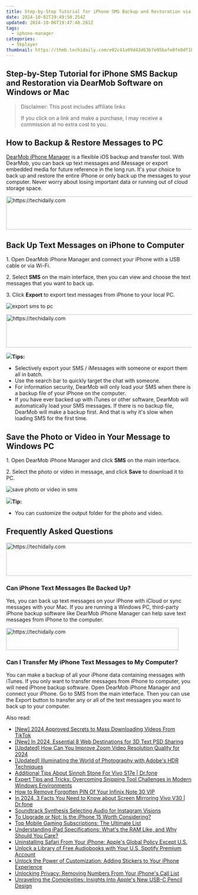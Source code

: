 ```yaml
---
title: Step-by-Step Tutorial for iPhone SMS Backup and Restoration via DearMob Software on Windows or Mac
date: 2024-10-02T19:49:50.254Z
updated: 2024-10-06T19:47:40.281Z
tags:
  - iphone-manager
categories:
  - 5kplayer
thumbnail: https://thmb.techidaily.com/e02c41a99d42d63b7e95bafe0fe0df1b7497d09e9c40411355dba4e89fa8d316.jpg
---
```


## Step-by-Step Tutorial for iPhone SMS Backup and Restoration via DearMob Software on Windows or Mac

>  Disclaimer: This post includes affiliate links
>
>  If you click on a link and make a purchase, I may receive a commission at no extra cost to you.
>

## How to Backup & Restore Messages to PC

[DearMob iPhone Manager](https://tools.techidaily.com/5kplayer/iphone-manager/) is a flexible iOS backup and transfer tool. With DearMob, you can back up text messages and iMessage or export embedded media for future reference in the long run. It's your choice to back up and restore the entire iPhone or only back up the messages to your computer. Never worry about losing important data or running out of cloud storage space.

<!-- affiliate ads begin -->
<a href="https://aligracehair.sjv.io/c/5597632/2012434/19272" target="_top" id="2012434">
  <img src="//a.impactradius-go.com/display-ad/19272-2012434" border="0" alt="https://techidaily.com" width="728" height="90"/>
</a>
<img height="0" width="0" src="https://aligracehair.sjv.io/i/5597632/2012434/19272" style="position:absolute;visibility:hidden;" border="0" />
<!-- affiliate ads end -->

## Back Up Text Messages on iPhone to Computer

1\. Open DearMob iPhone Manager and connect your iPhone with a USB cable or via Wi-Fi.

2\. Select **SMS** on the main interface, then you can view and choose the text messages that you want to back up.

3\. Click **Export** to export text messages from iPhone to your local PC.

![export sms to pc](https://www.5kplayer.com/user-guide/images/userguide-how/sms-win.jpg) 

<!-- affiliate ads begin -->
<a href="https://appsumo.8odi.net/c/5597632/2044585/7443" target="_top" id="2044585">
  <img src="//a.impactradius-go.com/display-ad/7443-2044585" border="0" alt="https://techidaily.com" width="728" height="90"/>
</a>
<img height="0" width="0" src="https://appsumo.8odi.net/i/5597632/2044585/7443" style="position:absolute;visibility:hidden;" border="0" />
<!-- affiliate ads end -->

![](https://www.5kplayer.com/user-guide/images/userguide-how/tips-icon.png)**Tips:**

* Selectively export your SMS / iMessages with someone or export them all in batch.
* Use the search bar to quickly target the chat with someone.
* For information security, DearMob will only load your SMS when there is a backup file of your iPhone on the computer.
* If you have ever backed up with iTunes or other software, DearMob will automatically load your SMS messages. If there is no backup file, DearMob will make a backup first. And that is why it's slow when loading SMS for the first time.

## Save the Photo or Video in Your Message to Windows PC

1\. Open DearMob iPhone Manager and click **SMS** on the main interface.

2\. Select the photo or video in message, and click **Save** to download it to PC.

![save photo or video in sms](https://www.5kplayer.com/user-guide/images/userguide-how/sms-win-2.jpg) 

![](https://www.5kplayer.com/user-guide/images/userguide-how/tips-icon.png)**Tip:**

* You can customize the output folder for the photo and video.

## Frequently Asked Questions

<!-- affiliate ads begin -->
<a href="https://unicoeye.pxf.io/c/5597632/2134496/18498" target="_top" id="2134496">
  <img src="//a.impactradius-go.com/display-ad/18498-2134496" border="0" alt="https://techidaily.com" width="728" height="90"/>
</a>
<img height="0" width="0" src="https://unicoeye.pxf.io/i/5597632/2134496/18498" style="position:absolute;visibility:hidden;" border="0" />
<!-- affiliate ads end -->

### Can iPhone Text Messages Be Backed Up?

Yes, you can back up text messages on your iPhone with iCloud or sync messages with your Mac. If you are running a Windows PC, third-party iPhone backup software like DearMob iPhone Manager can help save text messages from iPhone to the computer.

<!-- affiliate ads begin -->
<a href="https://aligracehair.sjv.io/c/5597632/2135360/19272" target="_top" id="2135360">
  <img src="//a.impactradius-go.com/display-ad/19272-2135360" border="0" alt="https://techidaily.com" width="468" height="60"/>
</a>
<img height="0" width="0" src="https://aligracehair.sjv.io/i/5597632/2135360/19272" style="position:absolute;visibility:hidden;" border="0" />
<!-- affiliate ads end -->

### Can I Transfer My iPhone Text Messages to My Computer?

You can make a backup of all your iPhone data containing messages with iTunes. If you only want to transfer messages from iPhone to computer, you will need iPhone backup software. Open DearMob iPhone Manager and connect your iPhone. Go to SMS from the main interface. Then you can use the Export button to transfer any or all of the text messages you want to back up to your computer.

<ins class="adsbygoogle"
     style="display:block"
     data-ad-format="autorelaxed"
     data-ad-client="ca-pub-7571918770474297"
     data-ad-slot="1223367746"></ins>

<ins class="adsbygoogle"
     style="display:block"
     data-ad-client="ca-pub-7571918770474297"
     data-ad-slot="8358498916"
     data-ad-format="auto"
     data-full-width-responsive="true"></ins>

<span class="atpl-alsoreadstyle">Also read:</span>
<div><ul>
<li><a href="https://vp-tips.techidaily.com/new-2024-approved-secrets-to-mass-downloading-videos-from-tiktok/"><u>[New] 2024 Approved Secrets to Mass Downloading Videos From TikTok</u></a></li>
<li><a href="https://article-knowledge.techidaily.com/new-in-2024-essential-8-web-destinations-for-3d-text-psd-sharing/"><u>[New] In 2024, Essential 8 Web Destinations for 3D Text PSD Sharing</u></a></li>
<li><a href="https://fox-access.techidaily.com/updated-how-can-you-improve-zoom-video-resolution-quality-for-2024/"><u>[Updated] How Can You Improve Zoom Video Resolution Quality for 2024</u></a></li>
<li><a href="https://article-knowledge.techidaily.com/updated-illuminating-the-world-of-photography-with-adobes-hdr-techniques/"><u>[Updated] Illuminating the World of Photography with Adobe's HDR Techniques</u></a></li>
<li><a href="https://change-location.techidaily.com/additional-tips-about-sinnoh-stone-for-vivo-s17e-drfone-by-drfone-virtual-android/"><u>Additional Tips About Sinnoh Stone For Vivo S17e | Dr.fone</u></a></li>
<li><a href="https://technical-tips.techidaily.com/expert-tips-and-tricks-overcoming-snipping-tool-challenges-in-modern-windows-environments/"><u>Expert Tips and Tricks: Overcoming Snipping Tool Challenges in Modern Windows Environments</u></a></li>
<li><a href="https://unlock-android.techidaily.com/how-to-remove-forgotten-pin-of-your-infinix-note-30-vip-by-drfone-android/"><u>How to Remove Forgotten PIN Of Your Infinix Note 30 VIP</u></a></li>
<li><a href="https://screen-mirror.techidaily.com/in-2024-3-facts-you-need-to-know-about-screen-mirroring-vivo-v30-drfone-by-drfone-android/"><u>In 2024, 3 Facts You Need to Know about Screen Mirroring Vivo V30 | Dr.fone</u></a></li>
<li><a href="https://instagram-videos.techidaily.com/soundtrack-synthesis-selecting-audio-for-instagram-visions/"><u>Soundtrack Synthesis Selecting Audio for Instagram Visions</u></a></li>
<li><a href="https://os-tips.techidaily.com/to-upgrade-or-not-is-the-iphone-15-worth-considering/"><u>To Upgrade or Not: Is the iPhone 15 Worth Considering?</u></a></li>
<li><a href="https://os-tips.techidaily.com/top-mobile-gaming-subscriptions-the-ultimate-list/"><u>Top Mobile Gaming Subscriptions: The Ultimate List</u></a></li>
<li><a href="https://os-tips.techidaily.com/understanding-ipad-specifications-whats-the-ram-like-and-why-should-you-care/"><u>Understanding iPad Specifications: What's the RAM Like, and Why Should You Care?</u></a></li>
<li><a href="https://os-tips.techidaily.com/uninstalling-safari-from-your-iphone-apples-global-policy-except-us/"><u>Uninstalling Safari From Your iPhone: Apple's Global Policy Except U.S.</u></a></li>
<li><a href="https://os-tips.techidaily.com/unlock-a-library-of-free-audiobooks-with-your-us-spotify-premium-account/"><u>Unlock a Library of Free Audiobooks with Your U.S. Spotify Premium Account</u></a></li>
<li><a href="https://os-tips.techidaily.com/unlock-the-power-of-customization-adding-stickers-to-your-iphone-experience/"><u>Unlock the Power of Customization: Adding Stickers to Your iPhone Experience</u></a></li>
<li><a href="https://os-tips.techidaily.com/unlocking-privacy-removing-numbers-from-your-iphones-call-list/"><u>Unlocking Privacy: Removing Numbers From Your iPhone's Call List</u></a></li>
<li><a href="https://os-tips.techidaily.com/unraveling-the-complexities-insights-into-apples-new-usb-c-pencil-design/"><u>Unraveling the Complexities: Insights Into Apple's New USB-C Pencil Design</u></a></li>
</ul></div>

